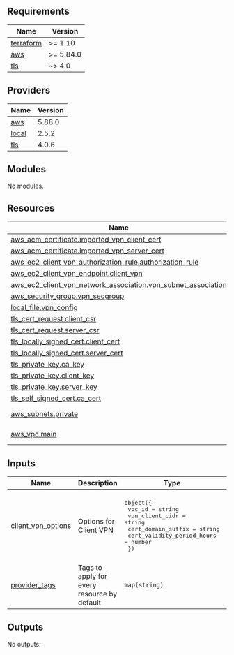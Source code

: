 ## Requirements

| Name | Version |
|------|---------|
| <a name="requirement_terraform"></a> [terraform](#requirement\_terraform) | >= 1.10 |
| <a name="requirement_aws"></a> [aws](#requirement\_aws) | >= 5.84.0 |
| <a name="requirement_tls"></a> [tls](#requirement\_tls) | ~> 4.0 |

## Providers

| Name | Version |
|------|---------|
| <a name="provider_aws"></a> [aws](#provider\_aws) | 5.88.0 |
| <a name="provider_local"></a> [local](#provider\_local) | 2.5.2 |
| <a name="provider_tls"></a> [tls](#provider\_tls) | 4.0.6 |

## Modules

No modules.

## Resources

| Name | Type |
|------|------|
| [aws_acm_certificate.imported_vpn_client_cert](https://registry.terraform.io/providers/hashicorp/aws/latest/docs/resources/acm_certificate) | resource |
| [aws_acm_certificate.imported_vpn_server_cert](https://registry.terraform.io/providers/hashicorp/aws/latest/docs/resources/acm_certificate) | resource |
| [aws_ec2_client_vpn_authorization_rule.authorization_rule](https://registry.terraform.io/providers/hashicorp/aws/latest/docs/resources/ec2_client_vpn_authorization_rule) | resource |
| [aws_ec2_client_vpn_endpoint.client_vpn](https://registry.terraform.io/providers/hashicorp/aws/latest/docs/resources/ec2_client_vpn_endpoint) | resource |
| [aws_ec2_client_vpn_network_association.vpn_subnet_association](https://registry.terraform.io/providers/hashicorp/aws/latest/docs/resources/ec2_client_vpn_network_association) | resource |
| [aws_security_group.vpn_secgroup](https://registry.terraform.io/providers/hashicorp/aws/latest/docs/resources/security_group) | resource |
| [local_file.vpn_config](https://registry.terraform.io/providers/hashicorp/local/latest/docs/resources/file) | resource |
| [tls_cert_request.client_csr](https://registry.terraform.io/providers/hashicorp/tls/latest/docs/resources/cert_request) | resource |
| [tls_cert_request.server_csr](https://registry.terraform.io/providers/hashicorp/tls/latest/docs/resources/cert_request) | resource |
| [tls_locally_signed_cert.client_cert](https://registry.terraform.io/providers/hashicorp/tls/latest/docs/resources/locally_signed_cert) | resource |
| [tls_locally_signed_cert.server_cert](https://registry.terraform.io/providers/hashicorp/tls/latest/docs/resources/locally_signed_cert) | resource |
| [tls_private_key.ca_key](https://registry.terraform.io/providers/hashicorp/tls/latest/docs/resources/private_key) | resource |
| [tls_private_key.client_key](https://registry.terraform.io/providers/hashicorp/tls/latest/docs/resources/private_key) | resource |
| [tls_private_key.server_key](https://registry.terraform.io/providers/hashicorp/tls/latest/docs/resources/private_key) | resource |
| [tls_self_signed_cert.ca_cert](https://registry.terraform.io/providers/hashicorp/tls/latest/docs/resources/self_signed_cert) | resource |
| [aws_subnets.private](https://registry.terraform.io/providers/hashicorp/aws/latest/docs/data-sources/subnets) | data source |
| [aws_vpc.main](https://registry.terraform.io/providers/hashicorp/aws/latest/docs/data-sources/vpc) | data source |

## Inputs

| Name | Description | Type | Default | Required |
|------|-------------|------|---------|:--------:|
| <a name="input_client_vpn_options"></a> [client\_vpn\_options](#input\_client\_vpn\_options) | Options for Client VPN | <pre>object({<br/>    vpc_id                     = string<br/>    vpn_client_cidr            = string<br/>    cert_domain_suffix         = string<br/>    cert_validity_period_hours = number<br/>  })</pre> | <pre>{<br/>  "cert_domain_suffix": "vpn.digihunch.com",<br/>  "cert_validity_period_hours": 87600,<br/>  "vpc_id": "vpc-1234567890",<br/>  "vpn_client_cidr": "192.168.0.0/22"<br/>}</pre> | no |
| <a name="input_provider_tags"></a> [provider\_tags](#input\_provider\_tags) | Tags to apply for every resource by default | `map(string)` | <pre>{<br/>  "environment": "dev",<br/>  "owner": "info@digihunch.com"<br/>}</pre> | no |

## Outputs

No outputs.
